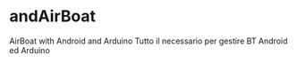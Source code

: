 andAirBoat
==========

AirBoat with Android and Arduino
Tutto il necessario per gestire BT Android ed Arduino
